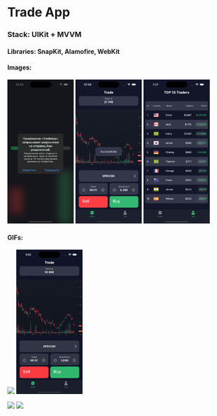 <h1>Trade App</h1>
<h3>Stack: UIKit + MVVM</h3>
<h4>Libraries: SnapKit, Alamofire, WebKit</h4>
<h4>Images:</h4>

<img src="https://github.com/MatveyGarbuzov/TradeApp/blob/main/Gifs/Notification.png" width="150"> <img src="https://github.com/MatveyGarbuzov/TradeApp/blob/main/Gifs/InAppNotification.png" width="150"> <img src="https://github.com/MatveyGarbuzov/TradeApp/blob/main/Gifs/NewProfit.png" width="150">


<h4>GIFs:</h4>

<img src="https://github.com/MatveyGarbuzov/TradeApp/blob/main/Gifs/Buy.gif" width="150"> <img src="https://github.com/MatveyGarbuzov/TradeApp/blob/main/Gifs/Time.gif" width="150">

<img src="https://github.com/MatveyGarbuzov/TradeApp/blob/main/Gifs/ChangeCurrency.gif" width="150"> <img src="https://github.com/MatveyGarbuzov/TradeApp/blob/main/Gifs/ProfitChanging.gif" width="150">
